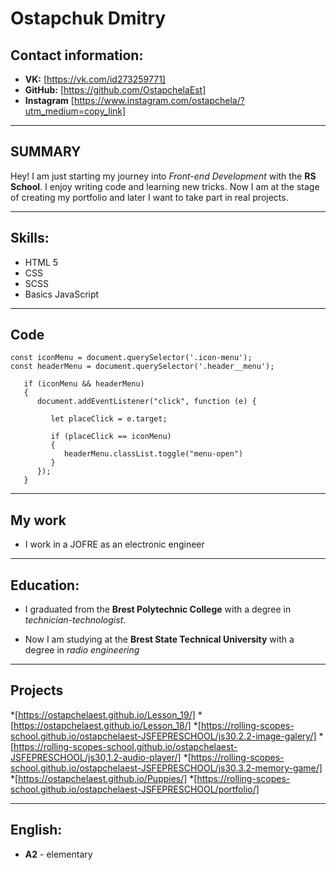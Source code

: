 # **Ostapchuk Dmitry**
## **Contact information:**
* **VK:** [https://vk.com/id273259771]
* **GitHub:** [https://github.com/OstapchelaEst]
* **Instagram** [https://www.instagram.com/ostapchela/?utm_medium=copy_link]


***

## **SUMMARY**

Hey! I am just starting my journey into *Front-end Development* with the **RS School**. I enjoy writing code and learning new tricks. Now I am at the stage of creating my portfolio and later I want to take part in real projects.

---

## **Skills:**
* HTML 5
* CSS
* SCSS
* Basics JavaScript 

---

## **Code**
```
const iconMenu = document.querySelector('.icon-menu');
const headerMenu = document.querySelector('.header__menu');
                           
   if (iconMenu && headerMenu) 
   {                     
      document.addEventListener("click", function (e) {
                           
         let placeClick = e.target;
                           
         if (placeClick == iconMenu) 
         {
            headerMenu.classList.toggle("menu-open")
         }
      });
   }
```

---

## **My work**
* I work in a JOFRE as an electronic engineer

---

## **Education:**

* I graduated from the **Brest Polytechnic College** with a degree in *technician-technologist*.

* Now I am studying at the **Brest State Technical University** with a degree in *radio engineering*

---
## **Projects**
*[https://ostapchelaest.github.io/Lesson_19/]
*[https://ostapchelaest.github.io/Lesson_18/]
*[https://rolling-scopes-school.github.io/ostapchelaest-JSFEPRESCHOOL/js30.2.2-image-galery/]
*[https://rolling-scopes-school.github.io/ostapchelaest-JSFEPRESCHOOL/js30,1.2-audio-player/]
*[https://rolling-scopes-school.github.io/ostapchelaest-JSFEPRESCHOOL/js30.3.2-memory-game/]
*[https://ostapchelaest.github.io/Puppies/]
*[https://rolling-scopes-school.github.io/ostapchelaest-JSFEPRESCHOOL/portfolio/]

---
## **English:**
* **A2** - elementary
